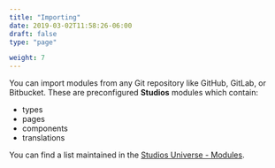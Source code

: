 ```yaml
---
title: "Importing"
date: 2019-03-02T11:58:26-06:00
draft: false
type: "page"

weight: 7
---
```


You can import modules from any Git repository like GitHub, GitLab, or Bitbucket.
These are preconfigured __Studios__ modules which contain:

- types
- pages
- components
- translations

You can find a list maintained in the
[Studios Universe - Modules](/universe/modules).

